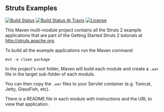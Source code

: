 Struts Examples
---------------

[![Build Status](https://ci-builds.apache.org/buildStatus/icon?job=Struts%2FStruts-examples-master)](https://ci-builds.apache.org/job/Struts/job/Struts-examples-master/)
[![Build Status @ Travis](https://travis-ci.org/apache/struts-examples.svg?branch=master)](https://travis-ci.org/apache/struts-examples)
[![License](http://img.shields.io/:license-apache-blue.svg)](http://www.apache.org/licenses/LICENSE-2.0.html)


This Maven multi-module project contains all the Struts 2 example applications that are part of the Getting Started Struts 2 tutorials at http://struts.apache.org.

To build all the example applications run the Maven command:

```
mvn -e clean package
```

In the project's root folder, Maven will build each module and create a `.war` file in the target sub-folder of each module.

You can then copy the `.war` files to your Servlet container (e.g. Tomcat, Jetty, GlassFish, etc).

There is a README file in each module with instructions and the URL to view that application.
